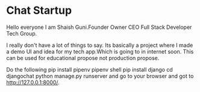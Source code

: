 
<h1>Chat Startup</h1>
    <p>Hello everyone I am Shaish Guni.Founder Owner CEO Full Stack Developer Tech Group.</p>
    <p>I really don't have a lot of things to say. Its  basically a project where I made a demo UI and idea for my tech app.Which is going to in internet soon. This can be used for educational propose not production propose. </p>

<p>Do the following
pip install pipenv
pipenv shell
pip install django
cd djangochat
python manage.py runserver
and go to your browser 
and got to <a href="http://127.0.0.1:8000/" target="_blank">http://127.0.0.1:8000/</a>.


</p>